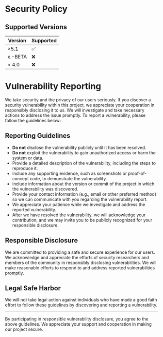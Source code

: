 # Security Policy

## Supported Versions

| Version | Supported          |
| ------- | ------------------ |
| >5.1    | :white_check_mark: |
| x.-BETA | :x:                |
| < 4.0   | :x:                |

# Vulnerability Reporting

We take security and the privacy of our users seriously. If you discover a security vulnerability within this project, we appreciate your cooperation in responsibly disclosing it to us. We will investigate and take necessary actions to address the issue promptly. To report a vulnerability, please follow the guidelines below:

## Reporting Guidelines

- **Do not** disclose the vulnerability publicly until it has been resolved.
- **Do not** exploit the vulnerability to gain unauthorized access or harm the system or data.
- Provide a detailed description of the vulnerability, including the steps to reproduce it.
- Include any supporting evidence, such as screenshots or proof-of-concept code, to demonstrate the vulnerability.
- Include information about the version or commit of the project in which the vulnerability was discovered.
- Provide your contact information (e.g., email or other preferred method) so we can communicate with you regarding the vulnerability report.
- We appreciate your patience while we investigate and address the reported vulnerability.
- After we have resolved the vulnerability, we will acknowledge your contribution, and we may invite you to be publicly recognized for your responsible disclosure.

## Responsible Disclosure

We are committed to providing a safe and secure experience for our users. We acknowledge and appreciate the efforts of security researchers and members of the community in responsibly disclosing vulnerabilities. We will make reasonable efforts to respond to and address reported vulnerabilities promptly.

## Legal Safe Harbor

We will not take legal action against individuals who have made a good faith effort to follow these guidelines by discovering and reporting a vulnerability.

---

By participating in responsible vulnerability disclosure, you agree to the above guidelines. We appreciate your support and cooperation in making our project secure.
